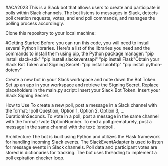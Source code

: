 #ACA2023
This is a Slack bot that allows users to create and participate in polls within Slack channels. The bot listens to messages in Slack, detects poll creation requests, votes, and end poll commands, and manages the polling process accordingly.

Clone this repository to your local machine:


#Getting Started
Before you can run this code, you will need to install several Python libraries. Here's a list of the libraries you need and the commands to install them using pip, the Python package manager: 
"pip install slack-sdk"
"pip install slackeventsapi"
"pip install Flask"Obtain your Slack Bot Token and Signing Secret:
"pip install aiohttp"
"pip install python-dotenv"

Create a new bot in your Slack workspace and note down the Bot Token.
Set up an app in your workspace and retrieve the Signing Secret.
Replace placeholders in the main.py script:
Insert your Slack Bot Token.
Insert your Slack Signing Secret.

How to Use
To create a new poll, post a message in a Slack channel with the format: !poll Question, Option 1, Option 2, Option 3, ... DurationInSeconds.
To vote in a poll, post a message in the same channel with the format: !vote OptionNumber.
To end a poll prematurely, post a message in the same channel with the text: !endpoll.

Architecture
The bot is built using Python and utilizes the Flask framework for handling incoming Slack events.
The SlackEventAdapter is used to listen for message events in Slack channels.
Poll data and participant votes are stored in dictionaries for tracking.
The bot uses threading to implement a poll expiration checker loop.


